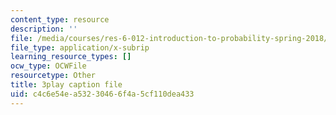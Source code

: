```yaml
---
content_type: resource
description: ''
file: /media/courses/res-6-012-introduction-to-probability-spring-2018/c4c6e54ea53230466f4a5cf110dea433_GH7dwoXSD0s.srt
file_type: application/x-subrip
learning_resource_types: []
ocw_type: OCWFile
resourcetype: Other
title: 3play caption file
uid: c4c6e54e-a532-3046-6f4a-5cf110dea433
---
```

